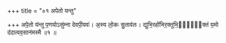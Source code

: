 +++
title = "०१ अपेतो यन्तु"

+++
अपे॒तो य॑न्तु प॒णयोऽसु॑म्ना देवपी॒यवः॑। अ॒स्य लो॒कः सु॒ताव॑तः। द्युभि॒रहो॑भिर॒क्तुभि॒र्व्य᳖क्तं य॒मो द॑दात्वव॒सान॑मस्मै ॥१ ॥